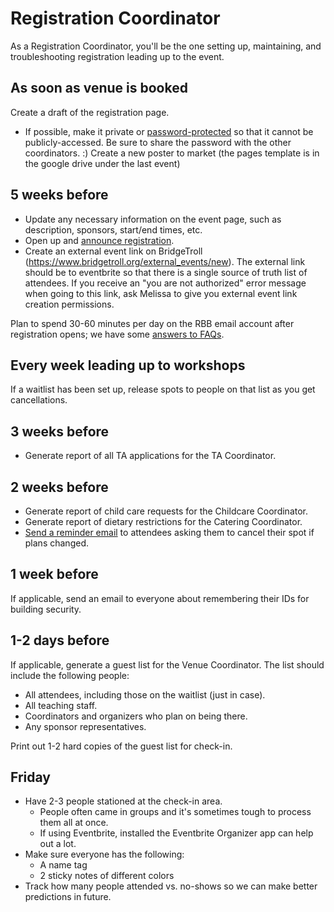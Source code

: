 # Registration Coordinator

As a Registration Coordinator, you'll be the one setting up, maintaining, and
troubleshooting registration leading up to the event.

## As soon as venue is booked

Create a draft of the registration page.
  - If possible, make it private or [password-protected][protected Eventbrite]
  so that it cannot be publicly-accessed. Be sure to share the password with
  the other coordinators. :)
Create a new poster to market (the pages template is in the google drive under the last event) 

[protected Eventbrite]: eventbrite.md#making-the-event-private

## 5 weeks before

* Update any necessary information on the event page, such as description,
sponsors, start/end times, etc.
* Open up and [announce registration](announcing-registration.md).
* Create an external event link on BridgeTroll (https://www.bridgetroll.org/external_events/new). The external link should be to eventbrite so that there is a single source of truth list of attendees. If you receive an "you are not authorized" error message when going to this link, ask Melissa to give you external event link creation permissions. 

Plan to spend 30-60 minutes per day on the RBB email account after registration
opens; we have some [answers to FAQs](faqs.md).

## Every week leading up to workshops

If a waitlist has been set up, release spots to people on that list as you get cancellations.

## 3 weeks before

* Generate report of all TA applications for the TA Coordinator.

## 2 weeks before

* Generate report of child care requests for the Childcare Coordinator.
* Generate report of dietary restrictions for the Catering Coordinator.
* [Send a reminder email][reminder] to attendees asking them to cancel their spot if plans changed.

[reminder]: sample-emails.md#attendee-reminder-email

## 1 week before

If applicable, send an email to everyone about remembering their IDs for
building security.

## 1-2 days before

If applicable, generate a guest list for the Venue Coordinator. The list should
include the following people:

* All attendees, including those on the waitlist (just in case).
* All teaching staff.
* Coordinators and organizers who plan on being there.
* Any sponsor representatives.

Print out 1-2 hard copies of the guest list for check-in.

## Friday

* Have 2-3 people stationed at the check-in area.
  - People often came in groups and it's sometimes tough to process them all at once.
  - If using Eventbrite, installed the Eventbrite Organizer app can help out a lot.
* Make sure everyone has the following:
  - A name tag
  - 2 sticky notes of different colors
* Track how many people attended vs. no-shows so we can make better predictions in future.
